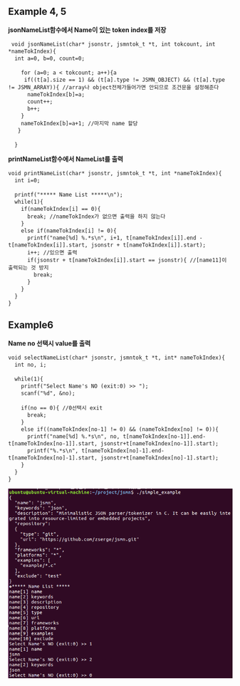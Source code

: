Example 4, 5
--------
**jsonNameList함수에서 Name이 있는 token index를 저장**
<pre><code> void jsonNameList(char* jsonstr, jsmntok_t *t, int tokcount, int *nameTokIndex){
  int a=0, b=0, count=0;

    for (a=0; a < tokcount; a++){a
     if((t[a].size == 1) && (t[a].type != JSMN_OBJECT) && (t[a].type != JSMN_ARRAY)){ //array나 object전체가들어가면 안되므로 조건문을 설정해준다
      nameTokIndex[b]=a;
      count++;
      b++;
    }
    nameTokIndex[b]=a+1; //마지막 name 할당
   }

  }
</code></pre>

__printNameList함수에서 NameList를 출력__
<pre><code>void printNameList(char* jsonstr, jsmntok_t *t, int *nameTokIndex){
  int i=0;

  printf("***** Name List *****\n");
  while(1){
    if(nameTokIndex[i] == 0){
      break; //nameTokIndex가 없으면 출력을 하지 않는다
    }
    else if(nameTokIndex[i] != 0){
      printf("name[%d] %.*s\n", i+1, t[nameTokIndex[i]].end - t[nameTokIndex[i]].start, jsonstr + t[nameTokIndex[i]].start);
      i++; //있으면 출력
      if(jsonstr + t[nameTokIndex[i]].start == jsonstr){ //[name11]이 출력되는 것 방지
        break;
      }
    }
  }
}
</code></pre>

Example6
----------
__Name no 선택시 value를 출력__
<pre><code>void selectNameList(char* jsonstr, jsmntok_t *t, int* nameTokIndex){
  int no, i;

  while(1){
    printf("Select Name's NO (exit:0) >> ");
    scanf("%d", &no);

    if(no == 0){ //0선택시 exit
      break;
    }
    else if((nameTokIndex[no-1] != 0) && (nameTokIndex[no] != 0)){
      printf("name[%d] %.*s\n", no, t[nameTokIndex[no-1]].end-t[nameTokIndex[no-1]].start, jsonstr+t[nameTokIndex[no-1]].start);
      printf("%.*s\n", t[nameTokIndex[no]-1].end-t[nameTokIndex[no]-1].start, jsonstr+t[nameTokIndex[no]-1].start);
    }
  }
}
</code></pre>

![text](./13.PNG)
